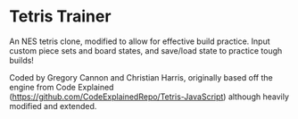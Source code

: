 # Tetris Trainer

An NES tetris clone, modified to allow for effective build practice. Input custom piece sets and board states, and save/load state to practice tough builds!

Coded by Gregory Cannon and Christian Harris, originally based off the engine from Code Explained (https://github.com/CodeExplainedRepo/Tetris-JavaScript) although heavily modified and extended.

